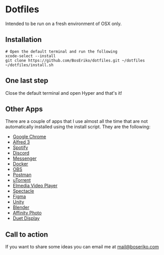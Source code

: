 # Dotfiles
Intended to be run on a fresh environment of OSX only.

## Installation

    # Open the default terminal and run the following
    xcode-select --install
    git clone https://github.com/BosEriko/dotfiles.git ~/dotfiles
    ~/dotfiles/install.sh

## One last step
Close the default terminal and open Hyper and that's it!

## Other Apps
There are a couple of apps that I use almost all the time that are not automatically installed using the install script. They are the following:
- [Google Chrome](https://www.google.com/chrome/)
- [Alfred 3](https://www.alfredapp.com/)
- [Spotify](https://www.spotify.com/ph/download/mac/)
- [Discord](https://discordapp.com/)
- [Messenger](https://fbmacmessenger.rsms.me/)
- [Docker](https://docs.docker.com/docker-for-mac/install/)
- [OBS](https://obsproject.com/)
- [Postman](https://www.getpostman.com/downloads/)
- [uTorrent](https://www.utorrent.com/downloads/complete/os/osx/track/stable)
- [Elmedia Video Player](https://itunes.apple.com/us/app/elmedia-universal-video-player/id937759555)
- [Spectacle](https://www.spectacleapp.com/)
- [Figma](https://www.figma.com/)
- [Unity](https://store.unity.com/download?ref=personal)
- [Blender](https://www.blender.org/download/)
- [Affinity Photo](https://affinity.serif.com/en-gb/photo/desktop/)
- [Duet Display](https://www.duetdisplay.com/pro/)

## Call to action
If you want to share some ideas you can email me at mail@boseriko.com
